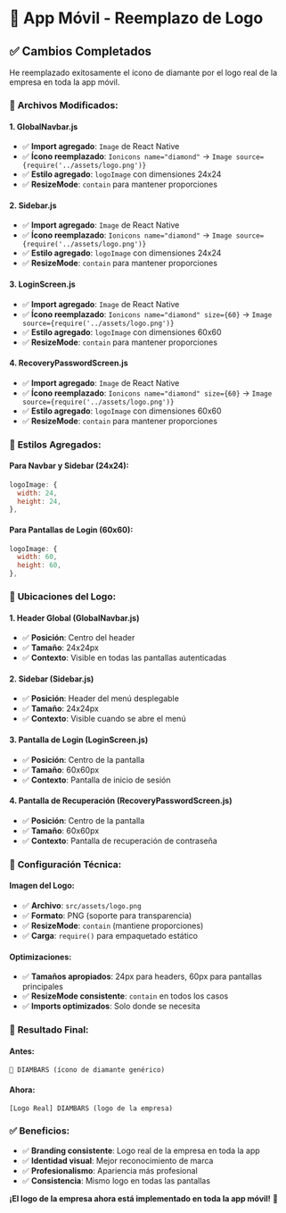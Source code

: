 # 📱 App Móvil - Reemplazo de Logo

## ✅ Cambios Completados

He reemplazado exitosamente el ícono de diamante por el logo real de la empresa en toda la app móvil.

### 🔄 **Archivos Modificados:**

#### **1. GlobalNavbar.js**
- ✅ **Import agregado**: `Image` de React Native
- ✅ **Ícono reemplazado**: `Ionicons name="diamond"` → `Image source={require('../assets/logo.png')}`
- ✅ **Estilo agregado**: `logoImage` con dimensiones 24x24
- ✅ **ResizeMode**: `contain` para mantener proporciones

#### **2. Sidebar.js**
- ✅ **Import agregado**: `Image` de React Native
- ✅ **Ícono reemplazado**: `Ionicons name="diamond"` → `Image source={require('../assets/logo.png')}`
- ✅ **Estilo agregado**: `logoImage` con dimensiones 24x24
- ✅ **ResizeMode**: `contain` para mantener proporciones

#### **3. LoginScreen.js**
- ✅ **Import agregado**: `Image` de React Native
- ✅ **Ícono reemplazado**: `Ionicons name="diamond" size={60}` → `Image source={require('../assets/logo.png')}`
- ✅ **Estilo agregado**: `logoImage` con dimensiones 60x60
- ✅ **ResizeMode**: `contain` para mantener proporciones

#### **4. RecoveryPasswordScreen.js**
- ✅ **Import agregado**: `Image` de React Native
- ✅ **Ícono reemplazado**: `Ionicons name="diamond" size={60}` → `Image source={require('../assets/logo.png')}`
- ✅ **Estilo agregado**: `logoImage` con dimensiones 60x60
- ✅ **ResizeMode**: `contain` para mantener proporciones

### 🎨 **Estilos Agregados:**

#### **Para Navbar y Sidebar (24x24):**
```javascript
logoImage: {
  width: 24,
  height: 24,
},
```

#### **Para Pantallas de Login (60x60):**
```javascript
logoImage: {
  width: 60,
  height: 60,
},
```

### 📱 **Ubicaciones del Logo:**

#### **1. Header Global (GlobalNavbar.js)**
- ✅ **Posición**: Centro del header
- ✅ **Tamaño**: 24x24px
- ✅ **Contexto**: Visible en todas las pantallas autenticadas

#### **2. Sidebar (Sidebar.js)**
- ✅ **Posición**: Header del menú desplegable
- ✅ **Tamaño**: 24x24px
- ✅ **Contexto**: Visible cuando se abre el menú

#### **3. Pantalla de Login (LoginScreen.js)**
- ✅ **Posición**: Centro de la pantalla
- ✅ **Tamaño**: 60x60px
- ✅ **Contexto**: Pantalla de inicio de sesión

#### **4. Pantalla de Recuperación (RecoveryPasswordScreen.js)**
- ✅ **Posición**: Centro de la pantalla
- ✅ **Tamaño**: 60x60px
- ✅ **Contexto**: Pantalla de recuperación de contraseña

### 🔧 **Configuración Técnica:**

#### **Imagen del Logo:**
- ✅ **Archivo**: `src/assets/logo.png`
- ✅ **Formato**: PNG (soporte para transparencia)
- ✅ **ResizeMode**: `contain` (mantiene proporciones)
- ✅ **Carga**: `require()` para empaquetado estático

#### **Optimizaciones:**
- ✅ **Tamaños apropiados**: 24px para headers, 60px para pantallas principales
- ✅ **ResizeMode consistente**: `contain` en todos los casos
- ✅ **Imports optimizados**: Solo donde se necesita

### 🎯 **Resultado Final:**

#### **Antes:**
```
🔷 DIAMBARS (ícono de diamante genérico)
```

#### **Ahora:**
```
[Logo Real] DIAMBARS (logo de la empresa)
```

### ✅ **Beneficios:**

- ✅ **Branding consistente**: Logo real de la empresa en toda la app
- ✅ **Identidad visual**: Mejor reconocimiento de marca
- ✅ **Profesionalismo**: Apariencia más profesional
- ✅ **Consistencia**: Mismo logo en todas las pantallas

**¡El logo de la empresa ahora está implementado en toda la app móvil!** 🎉
